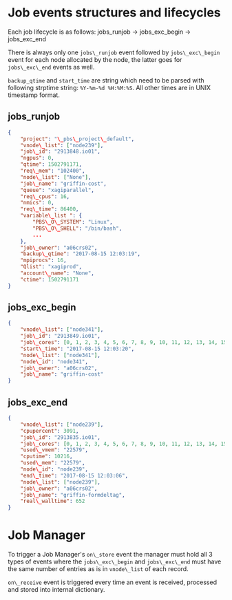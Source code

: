 # Job events structures and lifecycles
Each job lifecycle is as follows:
    jobs_runjob -> jobs_exc_begin -> jobs_exc_end

There is always only one `jobs\_runjob` event followed by `jobs\_exc\_begin` event for each node allocated by the node, the latter goes for `jobs\_exc\_end` events as well.

`backup_qtime` and `start_time` are string which need to be parsed with following strptime string: `%Y-%m-%d %H:%M:%S`. All other times are in UNIX timestamp format.

## jobs\_runjob

```JSON
{
    "project": "\_pbs\_project\_default",
    "vnode\_list": ["node239"],
    "job\_id": "2913848.io01",
    "ngpus": 0,
    "qtime": 1502791171,
    "req\_mem": "102400",
    "node\_list": ["None"],
    "job\_name": "griffin-cost",
    "queue": "xagiparallel",
    "req\_cpus": 16,
    "nmics": 0,
    "req\_time": 86400,
    "variable\_list ": {
        "PBS\_O\_SYSTEM": "Linux",
        "PBS\_O\_SHELL": "/bin/bash",
        ...
    },
    "job\_owner": "a06crs02",
    "backup\_qtime": "2017-08-15 12:03:19",
    "mpiprocs": 16,
    "Qlist": "xagiprod",
    "account\_name": "None",
    "ctime": 1502791171
}
```

## jobs\_exc\_begin
```JSON
{
    "vnode\_list": ["node341"],
    "job\_id": "2913849.io01",
    "job\_cores": [0, 1, 2, 3, 4, 5, 6, 7, 8, 9, 10, 11, 12, 13, 14, 15],
    "start\_time": "2017-08-15 12:03:20",
    "node\_list": ["node341"],
    "node\_id": "node341",
    "job\_owner": "a06crs02",
    "job\_name": "griffin-cost"
}
```

## jobs\_exc\_end
```JSON
{
    "vnode\_list": ["node239"],
    "cpupercent": 3091,
    "job\_id": "2913835.io01",
    "job\_cores": [0, 1, 2, 3, 4, 5, 6, 7, 8, 9, 10, 11, 12, 13, 14, 15],
    "used\_vmem": "22579",
    "cputime": 10216,
    "used\_mem": "22579",
    "node\_id": "node239",
    "end\_time": "2017-08-15 12:03:06",
    "node\_list": ["node239"],
    "job\_owner": "a06crs02",
    "job\_name": "griffin-formdeltag",
    "real\_walltime": 652
}
```

# Job Manager

To trigger a Job Manager's `on\_store` event the manager must hold all 3 types of events where the `jobs\_exc\_begin` and `jobs\_exc\_end` must have the same number of entries as is in `vnode\_list` of each record.

`on\_receive` event is triggered every time an event is received, processed and stored into internal dictionary.
